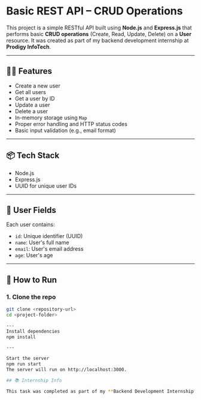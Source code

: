 # Basic REST API – CRUD Operations

This project is a simple RESTful API built using **Node.js** and **Express.js** that performs basic **CRUD operations** (Create, Read, Update, Delete) on a **User** resource. It was created as part of my backend development internship at **Prodigy InfoTech**.

---

## 🧑‍💻 Features

- Create a new user
- Get all users
- Get a user by ID
- Update a user
- Delete a user
- In-memory storage using `Map`
- Proper error handling and HTTP status codes
- Basic input validation (e.g., email format)

---

## 📦 Tech Stack

- Node.js
- Express.js
- UUID for unique user IDs

---

## 📁 User Fields

Each user contains:

- `id`: Unique identifier (UUID)
- `name`: User's full name
- `email`: User's email address
- `age`: User's age

---

## 🚀 How to Run

### 1. Clone the repo

```bash
git clone <repository-url>
cd <project-folder>

---
Install dependencies
npm install

---

Start the server
npm run start
The server will run on http://localhost:3000.

## 📚 Internship Info

This task was completed as part of my **Backend Development Internship** at **Prodigy InfoTech**.
